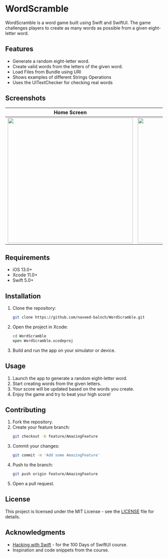 # WordScramble

WordScramble is a word game built using Swift and SwiftUI. The game challenges players to create as many words as possible from a given eight-letter word.

## Features

- Generate a random eight-letter word.
- Create valid words from the letters of the given word.
- Load Files from Bundle using URl
- Shows examples of different Strings Operations
- Uses the UITextChecker for checking real words

## Screenshots

| Home Screen | Game Screen | Score Screen |
| :-: | :-: | :-: |
| <img src="https://github.com/user-attachments/assets/b8f10372-5328-47db-98cb-a5f309a93792" width="400"/> | <img src="https://github.com/user-attachments/assets/1c6713d7-5a03-48ea-b376-67b9fcfe166a" width="400"/> | <img src="https://github.com/user-attachments/assets/d765f3f2-0575-48af-86ab-7d766edff4a6" width="400"/> |

## Requirements

- iOS 13.0+
- Xcode 11.0+
- Swift 5.0+

## Installation

1. Clone the repository:
    ```sh
    git clone https://github.com/naveed-baloch/WordScramble.git
    ```
2. Open the project in Xcode:
    ```sh
    cd WordScramble
    open WordScramble.xcodeproj
    ```
3. Build and run the app on your simulator or device.

## Usage

1. Launch the app to generate a random eight-letter word.
2. Start creating words from the given letters.
3. Your score will be updated based on the words you create.
4. Enjoy the game and try to beat your high score!

## Contributing

1. Fork the repository.
2. Create your feature branch:
    ```sh
    git checkout -b feature/AmazingFeature
    ```
3. Commit your changes:
    ```sh
    git commit -m 'Add some AmazingFeature'
    ```
4. Push to the branch:
    ```sh
    git push origin feature/AmazingFeature
    ```
5. Open a pull request.

## License

This project is licensed under the MIT License - see the [LICENSE](LICENSE) file for details.

## Acknowledgments

- [Hacking with Swift](https://www.hackingwithswift.com/100) - for the 100 Days of SwiftUI course.
- Inspiration and code snippets from the course.
